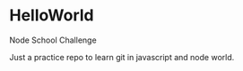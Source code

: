 HelloWorld
==========

Node School Challenge


Just a practice repo to learn git in javascript and node world.
